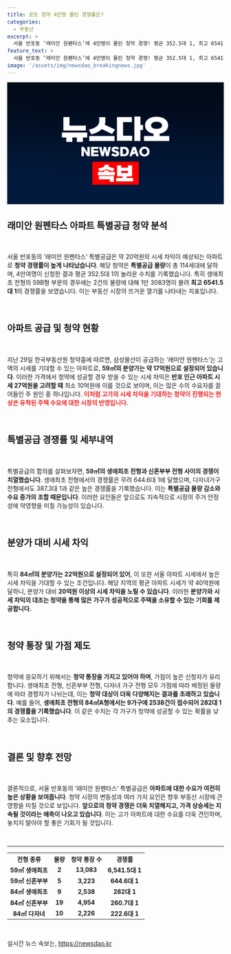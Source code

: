 ```yaml
---
title: 로또 청약 4만명 몰린 경쟁률은?
categories:
  - 부동산
excerpt: >
  서울 반포동 ‘래미안 원펜타스’에 4만명이 몰린 청약 경쟁! 평균 352.5대 1, 최고 6541.5대 1의 치열한 경쟁 속, 시세 차익 20억원이 예상되는 이 아파트, 과연 누가 차지할까?
feature_text: >
  서울 반포동 ‘래미안 원펜타스’에 4만명이 몰린 청약 경쟁! 평균 352.5대 1, 최고 6541.5대 1의 치열한 경쟁 속, 시세 차익 20억원이 예상되는 이 아파트, 과연 누가 차지할까?
image: '/assets/img/newsdao_breakingnews.jpg'
---
```


<p><img src="/assets/img/newsdao_breakingnews.jpg" alt="bookingtag 속보" /></p>

<h2 data-ke-size="size26">래미안 원펜타스 아파트 특별공급 청약 분석</h2>

<p data-ke-size="size16">&nbsp;</p>

<p>서울 반포동의 ‘래미안 원펜타스’ 특별공급은 약 20억원의 시세 차익이 예상되는 아파트로 <strong>청약 경쟁률이 높게 나타났습니다</strong>. 해당 청약은 <strong>특별공급 물량</strong>이 총 114세대에 달하며, 4만여명이 신청한 결과 평균 352.5대 1의 놀라운 수치를 기록했습니다. 특히 생애최초 전형의 59B형 부문의 경우에는 2건의 물량에 대해 1만 3083명이 몰려 <strong>최고 6541.5대 1</strong>의 경쟁률을 보였습니다. 이는 부동산 시장의 뜨거운 열기를 나타내는 지표입니다.</p>

<p data-ke-size="size16">&nbsp;</p>

<h2 data-ke-size="size26">아파트 공급 및 청약 현황</h2>

<p data-ke-size="size16">&nbsp;</p>

<p>지난 29일 한국부동산원 청약홈에 따르면, 삼성물산이 공급하는 ‘래미안 원펜타스’는 고액의 시세를 기대할 수 있는 아파트로, <strong>59㎡의 분양가는 약 17억원으로 설정되어 있습니다</strong>. 이러한 가격에서 청약에 성공할 경우 받을 수 있는 시세 차익은 <strong>반포 인근 아파트 시세 27억원을 고려할 때</strong> 최소 10억원에 이를 것으로 보이며, 이는 많은 수의 수요자를 끌어들인 주 원인 중 하나입니다. <b><span style="color: #ee2323;">이처럼 고가의 시세 차익을 기대하는 청약이 진행되는 현상은 유착된 주택 수요에 대한 시장의 반영입니다.</span></b></p>

<p data-ke-size="size16">&nbsp;</p>

<h2 data-ke-size="size26">특별공급 경쟁률 및 세부내역</h2>

<p data-ke-size="size16">&nbsp;</p>

<p>특별공급의 함의를 살펴보자면, <strong>59㎡의 생애최초 전형과 신혼부부 전형 사이의 경쟁이 치열했습니다</strong>. 생애최초 전형에서의 경쟁률은 무려 644.6대 1에 달했으며, 다자녀가구 전형에서도 387.3대 1과 같은 높은 경쟁률을 기록했습니다. 이는 <strong>특별공급 물량 감소와 수요 증가의 조합 때문입니다</strong>. 이러한 요인들은 앞으로도 지속적으로 시장의 주거 안정성에 악영향을 미칠 가능성이 있습니다.</p>

<p data-ke-size="size16">&nbsp;</p>

<h2 data-ke-size="size26">분양가 대비 시세 차익</h2>

<p data-ke-size="size16">&nbsp;</p>

<p>특히 <strong>84㎡의 분양가는 22억원으로 설정되어 있어</strong>, 이 또한 서울 아파트 시세에서 높은 시세 차익을 기대할 수 있는 조건입니다. 해당 지역의 평균 아파트 시세가 약 40억원에 달하니, 분양가 대비 <strong>20억원 이상의 시세 차익을 노릴 수 있습니다</strong>. 이러한 <strong>분양가와 시세 차익의 대조는 청약을 통해 많은 가구가 성공적으로 주택을 소유할 수 있는 기회를 제공합니다.</strong> </p>

<p data-ke-size="size16">&nbsp;</p>

<h2 data-ke-size="size26">청약 통장 및 가점 제도</h2>

<p data-ke-size="size16">&nbsp;</p>

<p>청약에 응모하기 위해서는 <strong>청약 통장을 가지고 있어야 하며</strong>, 가점이 높은 신청자가 유리합니다. 생애최초 전형, 신혼부부 전형, 다자녀 가구 전형 모두 가점에 따라 배정된 물량에 따라 경쟁자가 나뉘는데, 이는 <strong>청약 대상이 더욱 다양해지는 결과를 초래하고 있습니다</strong>. 예를 들어, <strong>생애최초 전형의 84㎡A형에서는 9가구에 2538건이 접수되어 282대 1의 경쟁률을 기록했습니다</strong>. 이 같은 수치는 각 가구가 청약에 성공할 수 있는 확률을 낮추는 요소입니다.</p>

<p data-ke-size="size16">&nbsp;</p>

<h2 data-ke-size="size26">결론 및 향후 전망</h2>

<p data-ke-size="size16">&nbsp;</p>

<p>결론적으로, 서울 반포동의 ‘래미안 원펜타스’ 특별공급은 <strong>아파트에 대한 수요가 여전히 높은 상황을 보여줍니다</strong>. 청약 시장의 변동성과 여러 가지 요인은 향후 부동산 시장에 큰 영향을 미칠 것으로 보입니다. <strong>앞으로의 청약 경쟁은 더욱 치열해지고, 가격 상승세는 지속될 것이라는 예측이 나오고 있습니다</strong>. 이는 고가 아파트에 대한 수요를 더욱 견인하며, 놓치지 말아야 할 좋은 기회가 될 것입니다.</p>

<p data-ke-size="size16">&nbsp;</p>

<hr />

<table style="width: 100%;">
    <tr>
        <th style="text-align: center;">전형 종류</th>
        <th style="text-align: center;">물량</th>
        <th style="text-align: center;">청약 통장 수</th>
        <th style="text-align: center;">경쟁률</th>
    </tr>
    <tr>
        <td style="text-align: center; height: 17px;"><b>59㎡ 생애최초</b></td>
        <td style="text-align: center; height: 17px;"><b>2</b></td>
        <td style="text-align: center; height: 17px;"><b>13,083</b></td>
        <td style="text-align: center; height: 17px;"><b>6,541.5대 1</b></td>
    </tr>
    <tr>
        <td style="text-align: center; height: 17px;"><b>59㎡ 신혼부부</b></td>
        <td style="text-align: center; height: 17px;"><b>5</b></td>
        <td style="text-align: center; height: 17px;"><b>3,223</b></td>
        <td style="text-align: center; height: 17px;"><b>644.6대 1</b></td>
    </tr>
    <tr>
        <td style="text-align: center; height: 17px;"><b>84㎡ 생애최초</b></td>
        <td style="text-align: center; height: 17px;"><b>9</b></td>
        <td style="text-align: center; height: 17px;"><b>2,538</b></td>
        <td style="text-align: center; height: 17px;"><b>282대 1</b></td>
    </tr>
    <tr>
        <td style="text-align: center; height: 17px;"><b>84㎡ 신혼부부</b></td>
        <td style="text-align: center; height: 17px;"><b>19</b></td>
        <td style="text-align: center; height: 17px;"><b>4,954</b></td>
        <td style="text-align: center; height: 17px;"><b>260.7대 1</b></td>
    </tr>
    <tr>
        <td style="text-align: center; height: 17px;"><b>84㎡ 다자녀</b></td>
        <td style="text-align: center; height: 17px;"><b>10</b></td>
        <td style="text-align: center; height: 17px;"><b>2,226</b></td>
        <td style="text-align: center; height: 17px;"><b>222.6대 1</b></td>
    </tr>
</table>

<p data-ke-size="size16">&nbsp;</p>
실시간 뉴스 속보는, <a href="https://newsdao.kr" rel="dofollow">https://newsdao.kr</a>


